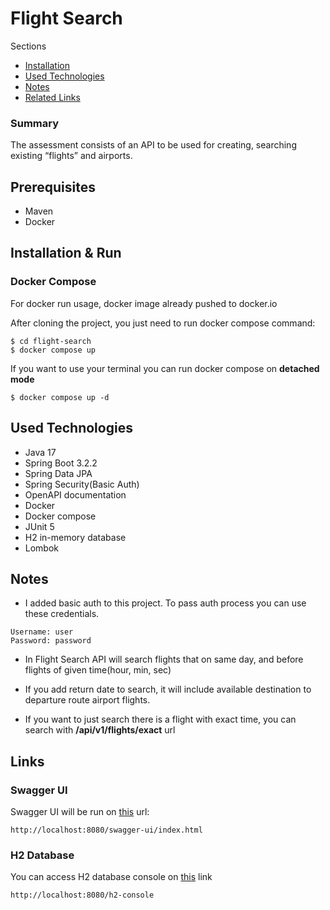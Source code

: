 # Flight Search

Sections
  - [Installation](#installation--run)
  - [Used Technologies](#used-technologies)
  - [Notes](#notes)
  - [Related Links](#links)

### Summary

The assessment consists of an API to be used for creating, searching existing “flights” and airports.

## Prerequisites

- Maven
- Docker

## Installation & Run

### Docker Compose
For docker run usage, docker image already pushed to docker.io

After cloning the project, you just need to run docker compose command:

```
$ cd flight-search
$ docker compose up
```

If you want to use your terminal you can run docker compose on **detached mode**

```
$ docker compose up -d
```

## Used Technologies

- Java 17
- Spring Boot 3.2.2
- Spring Data JPA
- Spring Security(Basic Auth)
- OpenAPI documentation
- Docker
- Docker compose
- JUnit 5
- H2 in-memory database
- Lombok

## Notes

- I added basic auth to this project. To pass auth process you can use these credentials.
```
Username: user
Password: password
```

- In Flight Search API will search flights that on same day, and before flights of given time(hour, min, sec)


- If you add return date to search, it will include available destination to departure route airport flights.


- If you want to just search there is a flight with exact time, you can search with **/api/v1/flights/exact** url


## Links

### Swagger UI
Swagger UI will be run on [this](http://localhost:8080/swagger-ui/index.html/) url:
```
http://localhost:8080/swagger-ui/index.html
```

### H2 Database
You can access H2 database console on [this](http://localhost:8080/h2-console) link
```
http://localhost:8080/h2-console
```
